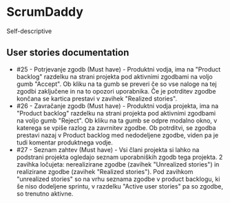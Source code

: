 # ScrumDaddy
Self-descriptive

## User stories documentation

* #25 - Potrjevanje zgodb (Must have) - Produktni vodja, ima na "Product backlog" razdelku na strani projekta pod aktivnimi zgodbami na voljo gumb "Accept". Ob kliku na ta gumb se preveri če so vse naloge na tej zgodbi zaključene in na to opozori uporabnika. Če je potrditev zgodbe končana se kartica prestavi v zavihek "Realized stories".
* #26 - Zavračanje zgodb (Must have) - Produktni vodja projekta, ima na "Product backlog" razdelku na strani projekta pod aktivnimi zgodbami na voljo gumb "Reject". Ob kliku na ta gumb se odpre modalno okno, v katerega se vpiše razlog za zavrnitev zgodbe. Ob potrditvi, se zgodba prestavi nazaj v Product backlog med nedodeljene zgodbe, viden pa je tudi komentar produktnega vodje.
* #27 - Seznam zahtev (Must have) - Vsi člani projekta si lahko na podstrani projekta ogledajo seznam uporabniških zgodb tega projekta. 2 zavihka ločujeta: nerealizirane zgodbe (zavihek "Unrealized stories") in realizirane zgodbe (zavihek "Realized stories"). Pod zavihkom "unrealized stories" so na vrhu seznama zgodbe v product backlogu, ki še niso dodeljene sprintu, v razdelku "Active user stories" pa so zgodbe, so trenutno aktivne.
